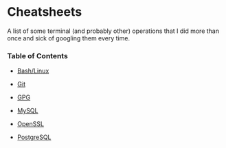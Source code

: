Cheatsheets
===========

A list of some terminal (and probably other) operations that I did more than once and sick of googling them every time.

### Table of Contents

-   [Bash/Linux](<bash_linux/bash_linux.md>)

-   [Git](<git/git.md>)

-   [GPG](<gpg/gpg.md>)

-   [MySQL](<mysql/mysql.md>)

-   [OpenSSL](<openssl/openssl.md>)

-   [PostgreSQL](<postgresql/postgresql.md>)

